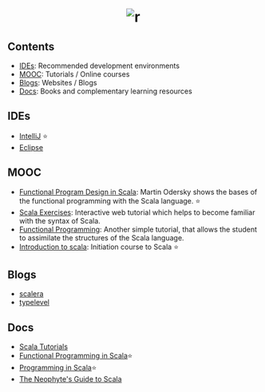 <h1 align="center">
	<img src="https://turreta.com/wp-content/uploads/2016/02/scala-logo-202x175.jpeg" alt="r">
	<br>
</h1>

## Contents
- [IDEs](#ides): Recommended development environments
- [MOOC](#mooc): Tutorials / Online courses
- [Blogs](#blogs): Websites / Blogs
- [Docs](#docs): Books and complementary learning resources

## IDEs
- [IntelliJ](https://www.jetbrains.com/idea/) :star:
- [Eclipse](http://scala-ide.org/)

## MOOC
- [Functional Program Design in Scala](https://www.coursera.org/learn/progfun1): Martin Odersky shows the bases of the functional programming with the Scala language. :star:
- [Scala Exercises](https://www.scala-exercises.org/std_lib/asserts): Interactive web tutorial which helps to become familiar with the syntax of Scala.
- [Functional Programming](https://www.scala-exercises.org/fp_in_scala/getting_started_with_functional_programming): Another simple tutorial, that allows the student to assimilate the structures of the Scala language.
- [Introduction to scala](https://bigdatauniversity.com/courses/introduction-to-scala/): Initiation course to Scala :star:

## Blogs
- [scalera](https://scalerablog.wordpress.com)
- [typelevel](http://typelevel.org/blog)

## Docs
- [Scala Tutorials](http://docs.scala-lang.org/tutorials/)
- [Functional Programming in Scala](https://www.amazon.es/Functional-Programming-Scala-Paul-Chiusano/dp/1617290653):star:
- [Programming in Scala](https://www.amazon.com/Programming-Scala-Updated-2-12/dp/0981531687/ref=sr_1_1?s=books&ie=UTF8&qid=1481551513&sr=1-1):star:
- [The Neophyte's Guide to Scala](http://danielwestheide.com/scala/neophytes.html)
